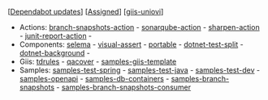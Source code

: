 [[Dependabot updates](https://github.com/issues?q=is%3Aopen+is%3Apr+archived%3Afalse+author%3Aapp%2Fdependabot+owner%3Ajaviertuya+owner%3Agiis-uniovi+)]
[[Assigned](https://github.com/issues?q=is%3Aopen+assignee%3Ajaviertuya+archived%3Afalse+)]
[[giis-uniovi](https://github.com/giis-uniovi)]

- Actions:
[branch-snapshots-action](https://github.com/javiertuya/branch-snapshots-action) -
[sonarqube-action](https://github.com/javiertuya/sonarqube-action) -
[sharpen-action](https://github.com/javiertuya/sharpen-action) -
[junit-report-action](https://github.com/javiertuya/junit-report-action) -
- Components:
[selema](https://github.com/javiertuya/selema) -
[visual-assert](https://github.com/javiertuya/visual-assert) -
[portable](https://github.com/javiertuya/portable) -
[dotnet-test-split](https://github.com/javiertuya/dotnet-test-split) -
[dotnet-background](https://github.com/javiertuya/dotnet-background) -
- Giis: 
[tdrules](https://github.com/giis-uniovi/tdrules) -
[qacover](https://github.com/giis-uniovi/qacover) -
[samples-giis-template](https://github.com/giis-uniovi/samples-giis-template)
- Samples:
[samples-test-spring](https://github.com/javiertuya/samples-test-spring) -
[samples-test-java](https://github.com/javiertuya/samples-test-java) -
[samples-test-dev](https://github.com/javiertuya/samples-test-dev) -
[samples-openapi](https://github.com/javiertuya/samples-openapi) -
[samples-db-containers](https://github.com/javiertuya/samples-db-containers) -
[samples-branch-snapshots](https://github.com/javiertuya/samples-branch-snapshots) -
[samples-branch-snapshots-consumer](https://github.com/javiertuya/samples-branch-snapshots-consumer)
